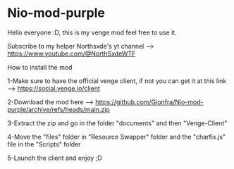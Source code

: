 # Nio-mod-purple
Hello everyone :D, this is my venge mod feel free to use it.

Subscribe to my helper Northsxde's yt channel --> https://www.youtube.com/@NorthSxdeWTF

How to install the mod

1-Make sure to have the official venge client, if not you can get it at this link --> https://social.venge.io/client

2-Download the mod here --> https://github.com/Gionfra/Nio-mod-purple/archive/refs/heads/main.zip

3-Extract the zip and go in the folder "documents" and then "Venge-Client"

4-Move the "files" folder in "Resource Swapper" folder and the "charfix.js" file in the "Scripts" folder

5-Launch the client and enjoy ;D
